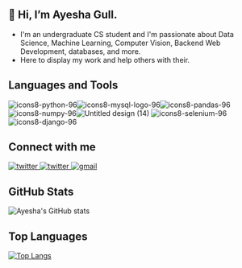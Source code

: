 ## 👋 Hi, I’m Ayesha Gull.
* I'm an undergraduate CS student and I'm passionate about Data Science, Machine Learning, Computer Vision, Backend Web Development, databases, and more.
* Here to display my work and help others with their.

## Languages and Tools
![icons8-python-96](https://user-images.githubusercontent.com/106478752/189045726-9f0d46f3-fdfe-4777-bfa2-86117883f0e5.png)![icons8-mysql-logo-96](https://user-images.githubusercontent.com/106478752/189045775-4b735ef7-3444-415d-a0c9-12d32d293541.png)![icons8-pandas-96](https://user-images.githubusercontent.com/106478752/189045740-1fe2153c-de5f-46b9-9ef1-0de2e6a89576.png)![icons8-numpy-96](https://user-images.githubusercontent.com/106478752/189048959-1931796d-fe3c-48e3-8c45-9ed221b561a9.png)![Untitled design (14)](https://user-images.githubusercontent.com/106478752/189095028-ef200543-943e-4338-8e37-c855a2e6e88e.png)
![icons8-selenium-96](https://user-images.githubusercontent.com/106478752/189048425-74d9e4ae-775d-47d4-9f64-645c1f7845aa.png)
![icons8-django-96](https://user-images.githubusercontent.com/106478752/189052619-1108f576-b528-4f2e-babe-b8839ad6337b.png)

## Connect with me

<a href="https://twitter.com/ayesha_g7" target="_blank" rel="nofollow noopener noreferrer">
  <img alt="twitter" src="https://img.shields.io/badge/twitter-%231DA1F2.svg?&style=for-the-badge&logo=twitter&logoColor=white"/>
</a>

<a href="https://ayeshaiq.hashnode.dev/" target="_blank" rel="nofollow noopener noreferrer">
  <img alt="twitter" src="https://img.shields.io/badge/Hashnode-2962FF?style=for-the-badge&logo=hashnode&logoColor=white"/>
</a>

<a href="ayeshaiqbal2592@gmail.com" target="_blank" rel="nofollow noopener noreferrer">
  <img alt="gmail" src="https://img.shields.io/badge/gmail-%23D14836.svg?&style=for-the-badge&logo=Gmail&logoColor=white"/>
</a>

## GitHub Stats
![Ayesha's GitHub stats](https://github-readme-stats.vercel.app/api?username=ayeshag7&show_icons=true&theme=radical)

## Top Languages
[![Top Langs](https://github-readme-stats.vercel.app/api/top-langs/?username=ayeshag7&layout=compact&theme=radical)](https://github.com/ayeshag7)

<!---
ayeshag7/ayeshag7 is a ✨ special ✨ repository because its `README.md` (this file) appears on your GitHub profile.
You can click the Preview link to take a look at your changes.
--->
